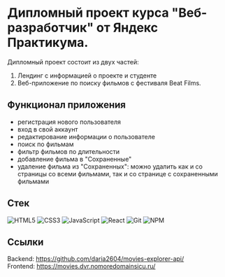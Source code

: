 # Дипломный проект курса "Веб-разработчик" от Яндекс Практикума.
Дипломный проект состоит из двух частей:
1. Лендинг с информацией о проекте и студенте
2. Веб-приложение по поиску фильмов с фестиваля Beat Films.

## Функционал приложения
- регистрация нового пользователя
- вход в свой аккаунт
- редактирование информации о пользователе
- поиск по фильмам
- фильтр фильмов по длительности
- добавление фильма в "Сохраненные"
- удаление фильма из "Сохраненных": можно удалить как и со страницы со всеми фильмами, так и со странице с сохраненными фильмами

## Стек
![HTML5](https://img.shields.io/badge/html5-%23E34F26.svg?style=for-the-badge&logo=html5&logoColor=white)
![CSS3](https://img.shields.io/badge/css3-%231572B6.svg?style=for-the-badge&logo=css3&logoColor=white)
![JavaScript](https://img.shields.io/badge/javascript-%23323330.svg?style=for-the-badge&logo=javascript&logoColor=%23F7DF1E)
![React](https://img.shields.io/badge/react-%2320232a.svg?style=for-the-badge&logo=react&logoColor=%2361DAFB)
![Git](https://img.shields.io/badge/git-%23F05033.svg?style=for-the-badge&logo=git&logoColor=white)
![NPM](https://img.shields.io/badge/NPM-%23CB3837.svg?style=for-the-badge&logo=npm&logoColor=white)


## Ссылки
Backend: https://github.com/daria2604/movies-explorer-api/  
Frontend: https://movies.dvr.nomoredomainsicu.ru/  
